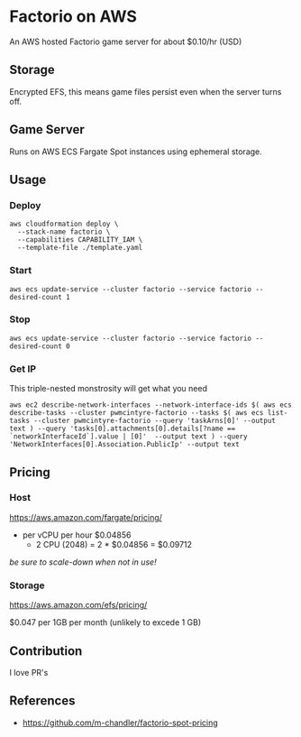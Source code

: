 # Factorio on AWS

An AWS hosted Factorio game server for about $0.10/hr (USD)

## Storage

Encrypted EFS, this means game files persist even when the server turns off.

## Game Server

Runs on AWS ECS Fargate Spot instances using ephemeral storage.

## Usage

### Deploy

```shell
aws cloudformation deploy \
  --stack-name factorio \
  --capabilities CAPABILITY_IAM \
  --template-file ./template.yaml
```

### Start

```shell
aws ecs update-service --cluster factorio --service factorio --desired-count 1
```

### Stop

```shell
aws ecs update-service --cluster factorio --service factorio --desired-count 0
```

### Get IP

This triple-nested monstrosity will get what you need

```shell
aws ec2 describe-network-interfaces --network-interface-ids $( aws ecs describe-tasks --cluster pwmcintyre-factorio --tasks $( aws ecs list-tasks --cluster pwmcintyre-factorio --query 'taskArns[0]' --output text ) --query 'tasks[0].attachments[0].details[?name == `networkInterfaceId`].value | [0]'  --output text ) --query 'NetworkInterfaces[0].Association.PublicIp' --output text
```

## Pricing

### Host

https://aws.amazon.com/fargate/pricing/

- per vCPU per hour	$0.04856
  - 2 CPU (2048) = 2 * $0.04856 = $0.09712

*be sure to scale-down when not in use!*

### Storage

https://aws.amazon.com/efs/pricing/

$0.047 per 1GB per month (unlikely to excede 1 GB)

## Contribution

I love PR's

## References

- https://github.com/m-chandler/factorio-spot-pricing
